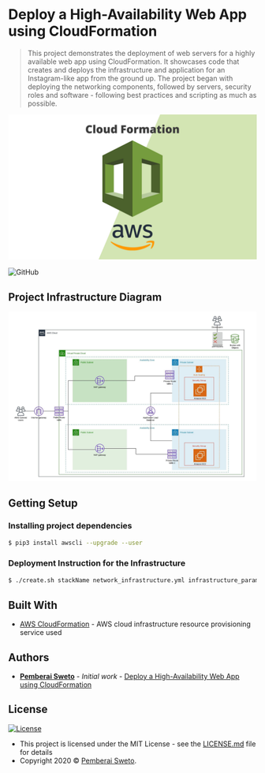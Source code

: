 ﻿# Deploy a High-Availability Web App using CloudFormation

> This project demonstrates the deployment of web servers for a highly available web app using CloudFormation. It showcases code that creates and deploys the infrastructure and application for an Instagram-like app from the ground up. The project began with deploying the networking components, followed by servers, security roles and software - following best practices and scripting as much as possible.

![](aws-cloudformation.jpg)

![GitHub](https://img.shields.io/github/license/mashape/apistatus.svg)

## Project Infrastructure Diagram

![](udagram-diagram.jpeg)

## Getting Setup

### Installing project dependencies

```bash
$ pip3 install awscli --upgrade --user
```

### Deployment Instruction for the Infrastructure

```bash
$ ./create.sh stackName network_infrastructure.yml infrastructure_parameters.json
```

## Built With

* [AWS CloudFormation](https://aws.amazon.com/cloudformation/) - AWS cloud infrastructure resource provisioning service used

## Authors

* **[Pemberai Sweto](https://github.com/thepembeweb)** - *Initial work* - [Deploy a High-Availability Web App using CloudFormation](https://github.com/thepembeweb/cloudformation-high-availability-web-app-deploy)

## License

[![License](http://img.shields.io/:license-mit-green.svg?style=flat-square)](http://badges.mit-license.org)

- This project is licensed under the MIT License - see the [LICENSE.md](LICENSE.md) file for details
- Copyright 2020 © [Pemberai Sweto](https://github.com/thepembeweb).






